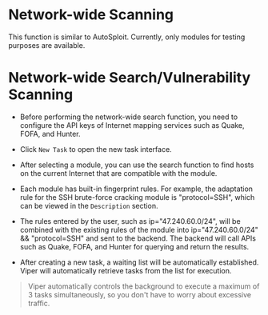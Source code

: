 # Network-wide Scanning

This function is similar to AutoSploit. Currently, only modules for testing purposes are available.

# Network-wide Search/Vulnerability Scanning

+ Before performing the network-wide search function, you need to configure the API keys of Internet mapping services such as Quake, FOFA, and Hunter.

+ Click `New Task` to open the new task interface.

+ After selecting a module, you can use the search function to find hosts on the current Internet that are compatible with the module.

+ Each module has built-in fingerprint rules. For example, the adaptation rule for the SSH brute-force cracking module is "protocol=SSH", which can be viewed in the `Description` section.

+ The rules entered by the user, such as ip="47.240.60.0/24", will be combined with the existing rules of the module into ip="47.240.60.0/24" && "protocol=SSH" and sent to the backend. The backend will call APIs such as Quake, FOFA, and Hunter for querying and return the results.

+ After creating a new task, a waiting list will be automatically established. Viper will automatically retrieve tasks from the list for execution.

> Viper automatically controls the background to execute a maximum of 3 tasks simultaneously, so you don't have to worry about excessive traffic. 
